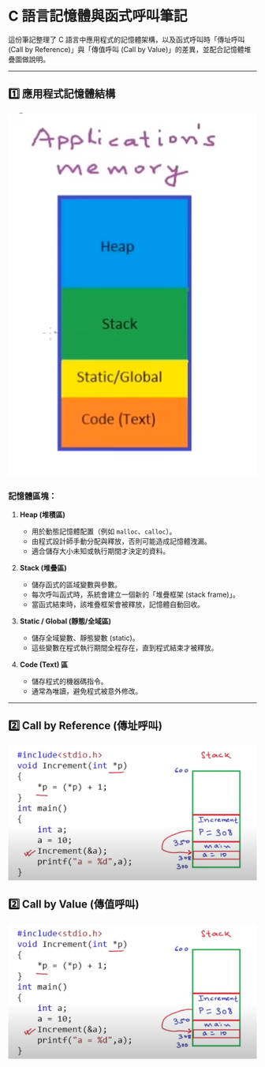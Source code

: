 # C 語言記憶體與函式呼叫筆記

這份筆記整理了 C 語言中應用程式的記憶體架構，以及函式呼叫時「傳址呼叫 (Call by Reference)」與「傳值呼叫 (Call by Value)」的差異，並配合記憶體堆疊圖做說明。

---

## 1️⃣ 應用程式記憶體結構
![應用程式記憶體結構](images/application-memory.png)

### 記憶體區塊：
1. **Heap (堆積區)**
   - 用於動態記憶體配置（例如 `malloc`、`calloc`）。
   - 由程式設計師手動分配與釋放，否則可能造成記憶體洩漏。
   - 適合儲存大小未知或執行期間才決定的資料。

2. **Stack (堆疊區)**
   - 儲存函式的區域變數與參數。
   - 每次呼叫函式時，系統會建立一個新的「堆疊框架 (stack frame)」。
   - 當函式結束時，該堆疊框架會被釋放，記憶體自動回收。

3. **Static / Global (靜態/全域區)**
   - 儲存全域變數、靜態變數 (static)。
   - 這些變數在程式執行期間全程存在，直到程式結束才被釋放。

4. **Code (Text) 區**
   - 儲存程式的機器碼指令。
   - 通常為唯讀，避免程式被意外修改。

---

## 2️⃣ Call by Reference (傳址呼叫)
![Call by Reference](images/call-by-reference.png)

## 2️⃣ Call by Value (傳值呼叫)
![Call by Reference](images/call-by-reference.png)





 
